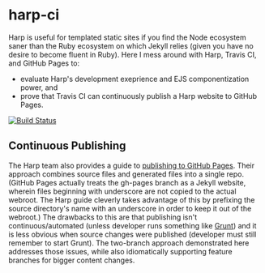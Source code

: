 harp-ci
=======

Harp is useful for templated static sites if you find the Node ecosystem saner than the Ruby ecosystem on which Jekyll relies (given you have no desire to become fluent in Ruby). Here I mess around with Harp, Travis CI, and GitHub Pages to:
* evaluate Harp's development exeprience and EJS componentization power, and
* prove that Travis CI can continuously publish a Harp website to GitHub Pages.

[![Build Status](https://travis-ci.org/mcgwiz/harp-ci.svg?branch=master)](https://travis-ci.org/mcgwiz/harp-ci)

## Continuous Publishing

The Harp team also provides a guide to [publishing to GitHub Pages](http://harpjs.com/docs/deployment/github-pages). Their approach combines source files and generated files into a single repo.  (GitHub Pages actually treats the gh-pages branch as a Jekyll website, wherein files beginning with underscore are not copied to the actual webroot.  The Harp guide cleverly takes advantage of this by prefixing the source directory's name with an underscore in order to keep it out of the webroot.) The drawbacks to this are that publishing isn't continuous/automated (unless developer runs something like [Grunt](https://www.npmjs.org/package/grunt-harp)) and it is less obvious when source changes were published (developer must still remember to start Grunt). The two-branch approach demonstrated here addresses those issues, while also idiomatically supporting feature branches for bigger content changes.
